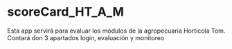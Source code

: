 # scoreCard_HT_A_M
Esta app servirá para evaluar los módulos de la agropecuaria Hortícola Tom. Contará don 3 apartados login, evaluación y monitoreo
